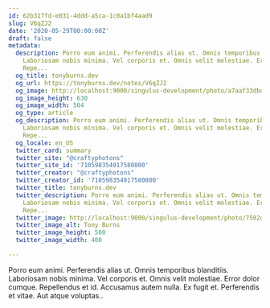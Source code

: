 ```yaml
---
id: 62b317fd-e031-4ddd-a5ca-1c0a1bf4aad9
slug: V6qZJ2
date: '2020-05-29T00:00:00Z'
draft: false
metadata:
  description: Porro eum animi. Perferendis alias ut. Omnis temporibus blanditiis.
    Laboriosam nobis minima. Vel corporis et. Omnis velit molestiae. Error dolor cumque.
    Repe...
  og_title: tonyburns.dev
  og_url: https://tonyburns.dev/notes/V6qZJ2
  og_image: http://localhost:9000/singulus-development/photo/a7aaf33dbd0b584a47dea1fc1b3a9bbf.jpeg
  og_image_height: 630
  og_image_width: 504
  og_type: article
  og_description: Porro eum animi. Perferendis alias ut. Omnis temporibus blanditiis.
    Laboriosam nobis minima. Vel corporis et. Omnis velit molestiae. Error dolor cumque.
    Repe...
  og_locale: en_US
  twitter_card: summary
  twitter_site: "@craftyphotons"
  twitter_site_id: '710598354917580800'
  twitter_creator: "@craftyphotons"
  twitter_creator_id: '710598354917580800'
  twitter_title: tonyburns.dev
  twitter_description: Porro eum animi. Perferendis alias ut. Omnis temporibus blanditiis.
    Laboriosam nobis minima. Vel corporis et. Omnis velit molestiae. Error dolor cumque.
    Repe...
  twitter_image: http://localhost:9000/singulus-development/photo/7502d1526646abf03deb056888635686.jpeg
  twitter_image_alt: Tony Burns
  twitter_image_height: 500
  twitter_image_width: 400

---
```


Porro eum animi. Perferendis alias ut. Omnis temporibus blanditiis. Laboriosam nobis minima. Vel corporis et. Omnis velit molestiae. Error dolor cumque. Repellendus et id. Accusamus autem nulla. Ex fugit et. Perferendis et vitae. Aut atque voluptas..
